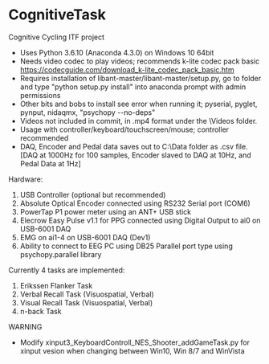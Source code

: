 # CognitiveTask
 Cognitive Cycling ITF project

* Uses Python 3.6.10 (Anaconda 4.3.0) on Windows 10 64bit
* Needs video codec to play videos; recommends k-lite codec pack basic https://codecguide.com/download_k-lite_codec_pack_basic.htm
* Requires installation of libant-master/libant-master/setup.py, go to folder and type "python setup.py install" into anaconda prompt with admin permissions
* Other bits and bobs to install see error when running it; pyserial, pyglet, pynput, nidaqmx, "psychopy --no-deps"
* Videos not included in commit, in .mp4 format under the \Videos folder.
* Usage with controller/keyboard/touchscreen/mouse; controller recommended
* DAQ, Encoder and Pedal data saves out to C:\Data folder as .csv file.[DAQ at 1000Hz for 100 samples, Encoder slaved to DAQ at 10Hz, and Pedal Data at 1Hz]

Hardware:
1. USB Controller (optional but recommended)
2. Absolute Optical Encoder connected using RS232 Serial port (COM6)
3. PowerTap P1 power meter using an ANT+ USB stick
4. Elecrow Easy Pulse v1.1 for PPG connected using Digital Output to ai0 on USB-6001 DAQ
5. EMG on ai1-4 on USB-6001 DAQ (Dev1)
6. Ability to connect to EEG PC using DB25 Parallel port type using psychopy.parallel library

Currently 4 tasks are implemented:
1. Erikssen Flanker Task
2. Verbal Recall Task (Visuospatial, Verbal)
3. Visual Recall Task (Visuospatial, Verbal)
4. n-back Task

WARNING
* Modify xinput3_KeyboardControll_NES_Shooter_addGameTask.py for xinput vesion when changing between Win10, Win 8/7 and WinVista
